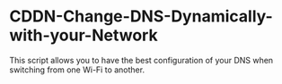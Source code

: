# CDDN-Change-DNS-Dynamically-with-your-Network
This script allows you to have the best configuration of your DNS when switching from one Wi-Fi to another.
